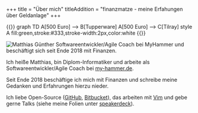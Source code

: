 +++
title = "Über mich"
titleAddition = "finanzmatze - meine Erfahungen über Geldanlage"
+++

{{<mermaid>}}
graph TD
  A[500 Euro] --> B[Tupperware]
  A[500 Euro] --> C[Tilray]
  style A fill:green,stroke:#333,stroke-width:2px,color:white
{{</mermaid>}}


<img src="https://farm1.staticflickr.com/305/30960365443_dc82235ae2_z_d.jpg" class="center" alt="Matthias Günther Softwareentwickler/Agile Coach bei MyHammer und beschäftigt sich seit Ende 2018 mit Finanzen."/>

Ich heiße Matthias, bin Diplom-Informatiker und arbeite als Softwareentwickler/Agile Coach bei
[my-hammer.de](https://www.my-hammer.de/ "my-hammer.de").

Seit Ende 2018 beschäftige ich mich mit Finanzen und schreibe meine Gedanken und Erfahrungen hierzu nieder.

Ich liebe Open-Source ([GitHub](https://github.com/wikimatze/ "GitHub"),
[Bitbucket](https://bitbucket.org/wikimatze/ "Bitbucket")), das arbeiten mit [Vim](http://www.vim.org/)
und gebe gerne Talks (siehe meine Folien unter [speakerdeck](https://speakerdeck.com/wikimatze "Speakerdeck")).

